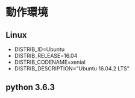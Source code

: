 # 動作環境
## Linux
  * DISTRIB_ID=Ubuntu
  * DISTRIB_RELEASE=16.04
  * DISTRIB_CODENAME=xenial
  * DISTRIB_DESCRIPTION="Ubuntu 16.04.2 LTS"
## python 3.6.3
